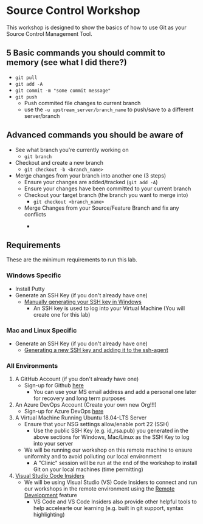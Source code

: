 # Source Control Workshop

This workshop is designed to show the basics of how to use Git as your Source Control Management Tool.

## 5 Basic commands you should commit to memory (see what I did there?)
- ```git pull```
- ```git add -A```
- ```git commit -m "some commit message"```
- ```git push```
	- Push commited file changes to current branch
	- use the ```-u upstream_server/branch_name``` to push/save to a different server/branch

## Advanced commands you should be aware of
- See what branch you're currently working on
	- ```git branch```
- Checkout and create a new branch
	- ```git checkout -b <branch_name>```
- Merge changes from your branch into another one (3 steps)
	- Ensure your changes are added/tracked (```git add -A```) 
	- Ensure your changes have been committed to your current branch
	- Checkout your target branch (the branch you want to merge into)
		- ```git checkout <branch_name>```
	- Merge Changes from your Source/Feature Branch and fix any conflicts
		- ```git merge <source_branch_name>

## Requirements

These are the minimum requirements to run this lab.

### Windows Specific
- Install Putty 
- Generate an SSH Key (if you don't already have one)
    - [Manually generating your SSH key in Windows](https://docs.joyent.com/public-cloud/getting-started/ssh-keys/generating-an-ssh-key-manually/manually-generating-your-ssh-key-in-windows)
		- An SSH key is used to log into your Virtual Machine (You will create one for this lab)

### Mac and Linux Specific
- Generate an SSH Key (if you don't already have one)
    - [Generating a new SSH key and adding it to the ssh-agent](https://help.github.com/en/articles/generating-a-new-ssh-key-and-adding-it-to-the-ssh-agent)

### All Environments
1. A GitHub Account (if you don't already have one)
    - Sign-up for Github [here](https://github.com/join?source=header-home)
		- You can use your MS email address and add a personal one later for recovery and long term purposes
1. An Azure DevOps Account (Create your own new Org!!!)
    - Sign-up for Azure DevOps [here](https://dev.azure.com)
1. A Virtual Machine Running Ubuntu 18.04-LTS Server
    - Ensure that your NSG settings allow/enable port 22 (SSH)
		- Use the public SSH Key (e.g. id_rsa.pub) you generated in the above sections for Windows, Mac/Linux as the SSH Key to log into your server
    - We will be running our workshop on this remote machine to ensure uniformity and to avoid polluting our local environment
		- A "Clinic" session will be run at the end of the workshop to install Git on your local machines (time permitting)
1. [Visual Studio Code Insiders](https://code.visualstudio.com/insiders/)
    - We will be using Visual Studio (VS) Code Insiders to connect and run our workshops in the remote environment using the [Remote Development](https://code.visualstudio.com/docs/remote/remote-overview) feature
		- VS Code and VS Code Insiders also provide other helpful tools to help accelearte our learning (e.g. built in git support, syntax highlighting)

